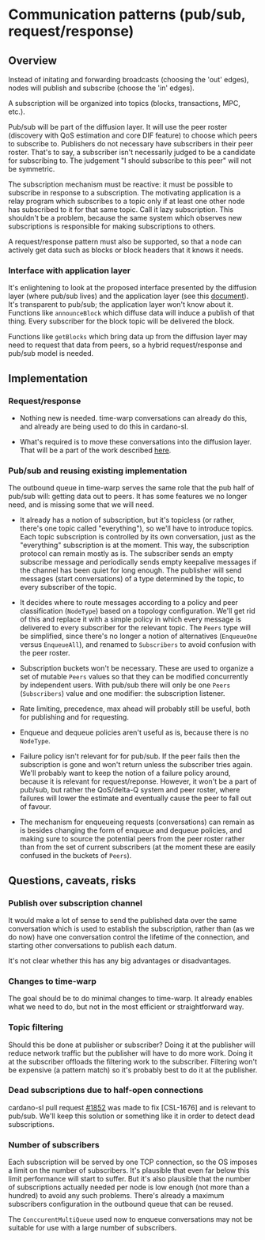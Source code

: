# Communication patterns (pub/sub, request/response)

## Overview

Instead of initating and forwarding broadcasts (choosing the 'out' edges), nodes
will publish and subscribe (choose the 'in' edges). 

A subscription will be organized into topics (blocks, transactions, MPC, etc.).

Pub/sub will be part of the diffusion layer. It will use the peer roster
(discovery with QoS estimation and core DIF feature) to choose which peers to
subscribe to. Publishers do not necessary have subscribers in their peer roster.
That's to say, a subscriber isn't necessarily judged to be a candidate for
subscribing to. The judgement "I should subscribe to this peer" will not be
symmetric.

The subscription mechanism must be reactive: it must be possible to subscribe
in response to a subscription. The motivating application is a relay program
which subscribes to a topic only if at least one other node has subscribed
to it for that same topic. Call it lazy subscription.
This shouldn't be a problem, because the same system which observes new
subscriptions is responsible for making subscriptions to others.

A request/response pattern must also be supported, so that a node can actively
get data such as blocks or block headers that it knows it needs.

### Interface with application layer

It's enlightening to look at the proposed interface presented by the diffusion
layer (where pub/sub lives) and the application layer (see this
[document](./Inteface.md)). It's transparent to pub/sub; the application
layer won't know about it. Functions like `announceBlock` which diffuse data
will induce a publish of that thing. Every subscriber for the block topic will
be delivered the block.

Functions like `getBlocks` which bring data up from the diffusion layer may
need to request that data from peers, so a hybrid request/response and pub/sub
model is needed.

## Implementation

### Request/response

  - Nothing new is needed. time-warp conversations can already do this, and
    already are being used to do this in cardano-sl.

  - What's required is to move these conversations into the diffusion layer.
    That will be a part of the work described [here](./Interface.md).

### Pub/sub and reusing existing implementation

The outbound queue in time-warp serves the same role that the pub half of
pub/sub will: getting data out to peers. It has some features we no longer need,
and is missing some that we will need.

  - It already has a notion of subscription, but it's topicless (or rather,
    there's one topic called "everything"), so we'll have to introduce topics.
    Each topic subscription is controlled by its own conversation, just as the
    "everything" subscription is at the moment.
    This way, the subscription protocol can remain mostly as is. The subscriber
    sends an empty subscribe message and periodically sends empty keepalive
    messages if the channel has been quiet for long enough.
    The publisher will send messages (start conversations) of a type determined
    by the topic, to every subscriber of the topic.

  - It decides where to route messages according to a policy and peer
    classification (`NodeType`) based on a topology configuration.
    We'll get rid of this and replace it with a simple policy in which every
    message is delivered to every subscriber for the relevant topic.
    The `Peers` type will be simplified, since there's no longer a notion of
    alternatives (`EnqueueOne` versus `EnqueueAll`), and renamed to
    `Subscribers` to avoid confusion with the peer roster.

  - Subscription buckets won't be necessary. These are used to organize a
    set of mutable `Peers` values so that they can be modified concurrently
    by independent users. With pub/sub there will only be one `Peers`
    (`Subscribers`) value and one modifier: the subscription listener.

  - Rate limiting, precedence, max ahead will probably still be useful, both
    for publishing and for requesting.

  - Enqueue and dequeue policies aren't useful as is, because there is no
    `NodeType`.

  - Failure policy isn't relevant for for pub/sub. If the peer fails then the
    subscription is gone and won't return unless the subscriber tries again.
    We'll probably want to keep the notion of a failure policy around, because
    it is relevant for request/reponse. However, it won't be a part of pub/sub,
    but rather the QoS/delta-Q system and peer roster, where failures will
    lower the estimate and eventually cause the peer to fall out of favour.

  - The mechanism for enqueueing requests (conversations) can remain as is
    besides changing the form of enqueue and dequeue policies, and making sure
    to source the potential peers from the peer roster rather than from the set
    of current subscribers (at the moment these are easily confused in the
    buckets of `Peers`).

## Questions, caveats, risks

### Publish over subscription channel

It would make a lot of sense to send the published data over the same
conversation which is used to establish the subscription, rather than (as we
do now) have one conversation control the lifetime of the connection, and
starting other conversations to publish each datum.

It's not clear whether this has any big advantages or disadvantages.

### Changes to time-warp

The goal should be to do minimal changes to time-warp. It already enables
what we need to do, but not in the most efficient or straightforward way.

### Topic filtering

Should this be done at publisher or subscriber?
Doing it at the publisher will reduce network traffic but the publisher will
have to do more work. Doing it at the subscriber offloads the filtering work
to the subscriber. Filtering won't be expensive (a pattern match) so it's
probably best to do it at the publisher.

### Dead subscriptions due to half-open connections

cardano-sl pull request
[#1852](https://github.com/input-output-hk/cardano-sl/pull/1852) was made to fix
[CSL-1676] and is relevant to pub/sub. We'll keep this solution or something
like it in order to detect dead subscriptions.

### Number of subscribers

Each subscription will be served by one TCP connection, so the OS imposes a
limit on the number of subscribers. It's plausible that even far below this
limit performance will start to suffer. But it's also plausible that the number
of subscriptions actually needed per node is low enough (not more than a
hundred) to avoid any such problems.
There's already a maximum subscribers configuration in the outbound queue that
can be reused.

The `ConccurentMultiQueue` used now to enqueue conversations may not be
suitable for use with a large number of subscribers.
